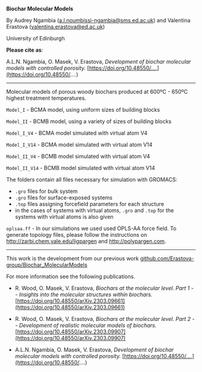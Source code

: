 **Biochar Molecular Models**

By Audrey Ngambia (a.l.noumbissi-ngambia@sms.ed.ac.uk) and Valentina Erastova (valentina.erastova@ed.ac.uk)

University of Edinburgh


**Please cite as**: 

A.L.N. Ngambia, O. Masek, V. Erastova, _Development of biochar molecular models with controlled porosity._ [https://doi.org/10.48550/....](https://doi.org/10.48550/....)


---

Molecular models of porous woody biochars produced at 600ºC - 650ºC highest treatment temperatures.

`Model_I` - BCMA model, using uniform sizes of building blocks 

`Model_II` - BCMB model, using a variety of sizes of building blocks 

`Model_I_V4` - BCMA model simulated with virtual atom V4

`Model_I_V14` - BCMA model simulated with virtual atom V14

`Model_II_V4` - BCMB model simulated with virtual atom V4

`Model_II_V14` - BCMB model simulated with virtual atom V14


The folders contain all files necessary for simulation with GROMACS:
 - `.gro` files for bulk system
 - `.gro` files for surface-exposed systems
 - `.top` files assigning forcefield parameters for each structure
 -  in the cases of systems with virtual atoms, `.gro` and `.top` for the systems with virtual atoms is also given


`oplsaa.ff` - In our simulations we used used OPLS-AA force field. 
To generate topology files, please follow the instructions on http://zarbi.chem.yale.edu/ligpargen and http://polypargen.com.


-----
This work is the development from our previous work [github.com/Erastova-group/Biochar_MolecularModels](https://github.com/Erastova-group/Biochar_MolecularModels)

For more information see the following publications.

- R. Wood, O. Masek, V. Erastova, _Biochars at the molecular level. Part 1 -- Insights into the molecular structures within biochars._ [https://doi.org/10.48550/arXiv.2303.09661](https://doi.org/10.48550/arXiv.2303.09661)

- R. Wood, O. Masek, V. Erastova, _Biochars at the molecular level. Part 2 -- Development of realistic molecular models of biochars._ [https://doi.org/10.48550/arXiv.2303.09907](https://doi.org/10.48550/arXiv.2303.09907)

- A.L.N. Ngambia, O. Masek, V. Erastova, _Development of biochar molecular models with controlled porosity._ [https://doi.org/10.48550/....](https://doi.org/10.48550/....)







